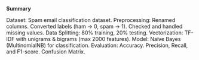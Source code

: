 **Summary**

Dataset: Spam email classification dataset.
Preprocessing:
Renamed columns.
Converted labels (ham → 0, spam → 1).
Checked and handled missing values.
Data Splitting: 80% training, 20% testing.
Vectorization: TF-IDF with unigrams & bigrams (max 2000 features).
Model: Naïve Bayes (MultinomialNB) for classification.
Evaluation:
Accuracy.
Precision, Recall, and F1-score.
Confusion Matrix.
